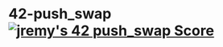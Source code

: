 # 42-push_swap [![jremy's 42 push_swap Score](https://badge42.vercel.app/api/v2/cl27cprhd001109mercwbbu5l/project/2449869)](https://github.com/JaeSeoKim/badge42)
